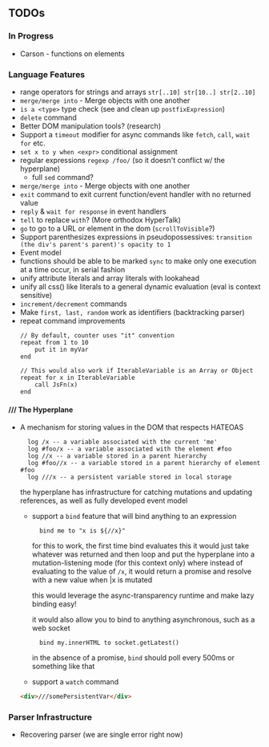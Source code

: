 ## TODOs

### In Progress
* Carson - functions on elements

### Language Features
* range operators for strings and arrays `str[..10] str[10..] str[2..10]`
* `merge/merge into` - Merge objects with one another
* `is a <type>` type check (see and clean up `postfixExpression`)
* `delete` command
* Better DOM manipulation tools? (research)
* Support a `timeout` modifier for async commands like `fetch`, `call`, `wait for` etc.
* `set x to y when <expr>` conditional assignment
* regular expressions `regexp /foo/` (so it doesn't conflict w/ the hyperplane)
  * full `sed` command?
* `merge/merge into` - Merge objects with one another
* `exit` command to exit current function/event handler with no returned value
* `reply` & `wait for response` in event handlers
* `tell` to replace `with`?  (More orthodox HyperTalk)
* `go` to go to a URL or element in the dom (`scrollToVisible`?)
* Support parenthesizes expressions in pseudopossessives: `transition (the div's parent's parent)'s opacity to 1`
* Event model
* functions should be able to be marked `sync` to make only one execution at a time occur, in serial fashion
* unify attribute literals and array literals with lookahead
* unify all css() like literals to a general dynamic evaluation (eval is context sensitive)
* `increment/decrement` commands
* Make `first, last, random` work as identifiers (backtracking parser)
* repeat command improvements
    ```
    // By default, counter uses "it" convention
    repeat from 1 to 10 
        put it in myVar
    end
    
    // This would also work if IterableVariable is an Array or Object
    repeat for x in IterableVariable
        call JsFn(x)
    end
    ```

#### /// The Hyperplane
* A mechanism for storing values in the DOM that respects HATEOAS
  
  ```
    log /x -- a variable associated with the current 'me'
    log #foo/x -- a variable associated with the element #foo
    log //x -- a variable stored in a parent hierarchy
    log #foo//x -- a variable stored in a parent hierarchy of element #foo
    log ///x -- a persistent variable stored in local storage
  ```
  
  the hyperplane has infrastructure for catching mutations and updating references, as well as fully developed event model
    * support a `bind` feature that will bind anything to an expression
      ```
        bind me to "x is ${//x}" 
      ```
      for this to work, the first time bind evaluates this it would just take whatever was returned and then loop
      and put the hyperplane into a mutation-listening mode (for this context only) where instead of evaluating to the
      value of `/x`, it would return a promise and resolve with a new value when |x is mutated
      
      this would leverage the async-transparency runtime and make lazy binding easy!
      
      it would also allow you to bind to anything asynchronous, such as a web socket

      ```
        bind my.innerHTML to socket.getLatest() 
      ```
      
      in the absence of a promise, `bind` should poll every 500ms or something like that
      
    * support a `watch` command

  ```html
  <div>///somePersistentVar</div>
  ```

### Parser Infrastructure
* Recovering parser (we are single error right now)
